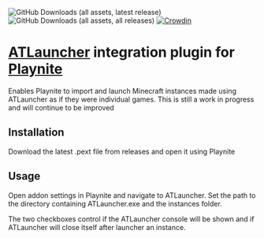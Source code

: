 ![GitHub Downloads (all assets, latest release)](https://img.shields.io/github/downloads/ASchoe311/ATLauncher-Integration/latest/total?label=Latest%20Release%20Downloads)    ![GitHub Downloads (all assets, all releases)](https://img.shields.io/github/downloads/ASchoe311/ATLauncher-Integration/total?label=Lifetime%20Downloads)
[![Crowdin](https://badges.crowdin.net/atlauncher-instance-library/localized.svg)](https://crowdin.com/project/atlauncher-instance-library)

# [ATLauncher](https://atlauncher.com/) integration plugin for [Playnite](https://playnite.link/)

Enables Playnite to import and launch Minecraft instances made using ATLauncher as if they were individual games. 
This is still a work in progress and will continue to be improved

## Installation

Download the latest .pext file from releases and open it using Playnite

## Usage

Open addon settings in Playnite and navigate to ATLauncher. Set the path to the directory containing ATLauncher.exe and the instances folder.

The two checkboxes control if the ATLauncher console will be shown and if ATLauncher will close itself after launcher an instance.
